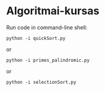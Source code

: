 # Algoritmai-kursas

Run code in command-line shell:
```
python -i quickSort.py
```
or
```
python -i primes_palindromic.py
```
or
```
python -i selectionSort.py
```
